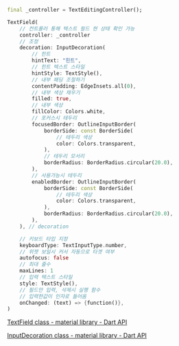 ```dart
final _controller = TextEditingController();

TextField(
	// 컨트롤러 통해 텍스트 필드 현 상태 확인 가능
	controller: _controller
	// 조정
	decoration: InputDecoration(
		// 힌트
		hintText: "힌트",
		// 힌트 텍스트 스타일
		hintStyle: TextStyle(),
		// 내부 패딩 조절하기
		contentPadding: EdgeInsets.all(0),
		// 내부 색상 채우기
		filled: true,
		// 내부 색상
		fillColor: Colors.white,
		// 포커스시 테두리
		focusedBorder: OutlineInputBorder(
			borderSide: const BorderSide(
				// 테두리 색상
				color: Colors.transparent,
			),
			// 테두리 모서리
			borderRadius: BorderRadius.circular(20.0),
		),
		// 사용가능시 테두리
		enabledBorder: OutlineInputBorder(
			borderSide: const BorderSide(
				// 테두리 색상
				color: Colors.transparent,
			),
			borderRadius: BorderRadius.circular(20.0),
		),
	), // decoration

	// 키보드 타입 지정
	keyboardType: TextInputType.number,
	// 위젯 보일시 커서 자동으로 타겟 여부
	autofocus: false
	// 최대 줄수
	maxLines: 1
	// 입력 텍스트 스타일
	style: TextStyle(),
	// 필드안 입력, 삭제시 실행 함수
	// 입력한값이 인자로 들어옴
	onChanged: (text) => {function()},
)
```

[TextField class - material library - Dart API](https://api.flutter.dev/flutter/material/TextField-class.html)

[InputDecoration class - material library - Dart API](https://api.flutter.dev/flutter/material/InputDecoration-class.html)